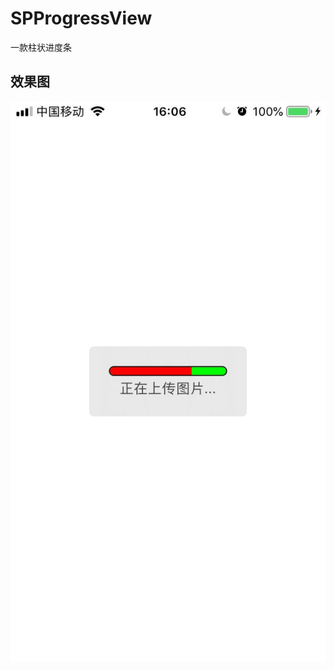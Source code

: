 # SPProgressView
一款柱状进度条

## 效果图
![image](https://github.com/SPStore/SPProgressView/blob/master/Images/87A3E982E147C87C3556250C9148898E.jpg)
